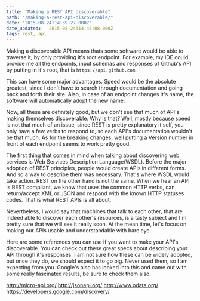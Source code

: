 ```yaml
---
title: "Making a REST API discoverable"
path: "/making-a-rest-api-discoverable/"
date: "2015-08-24T14:39:27.000Z"
date_updated:   2015-08-24T14:45:08.000Z
tags: rest, api
---
```


Making a discoverable API means thats some software would be able to traverse it, by only providing it's root endpoint. For example, my IDE could provide me all the endpoints, input schemas and responses of Github's API by putting in it's root, that is `https://api.github.com`.

This can have some major advantages. Speed would be the absolute greatest, since I don't have to search through documentation and going back and forth their site. Also, in case of an endpoint changes it's name, the software will automatically adopt the new name.

Now, all these are definitely good, but we don't see that much of API's making themselves discoverable. Why is that? Well, mostly because speed is not that much of an issue, since REST is pretty explanatory it self, you only have a few verbs to respond to, so each API's documentation wouldn't be that much. As for the breaking changes, well putting a Version number in front of each endpoint seems to work pretty good.

The first thing that comes in mind when talking about discovering web services is Web Services Description Language(WSDL). Before the major adoption of REST principles, people would create APIs in different forms. And so a way to describe them was necessary. That's where WSDL would take action. REST on the other hand is not the same. When we hear an API is REST compliant, we know that uses the common HTTP verbs, can return/accept XML or JSON and respond with the known HTTP statuses codes. That is what REST APIs is all about.

Nevertheless, I would say that machines that talk to each other, that are indeed able to discover each other's resources, is a tasty subject and I'm pretty sure that we will see it really soon. At the mean time, let's focus on making our APIs usable and understandable with bare eye.

Here are some references you can use if you want to make your API's discoverable. You can check out these great specs about describing your API through it's responses. I am not sure how these can be widely adopted, but once they do, we should expect it to go big. Never used them, so I am expecting from you. Google's also has looked into this and came out with some really fascinated results, be sure to check them also.

http://micro-api.org/
http://jsonapi.org/
http://www.odata.org/
https://developers.google.com/discovery/
